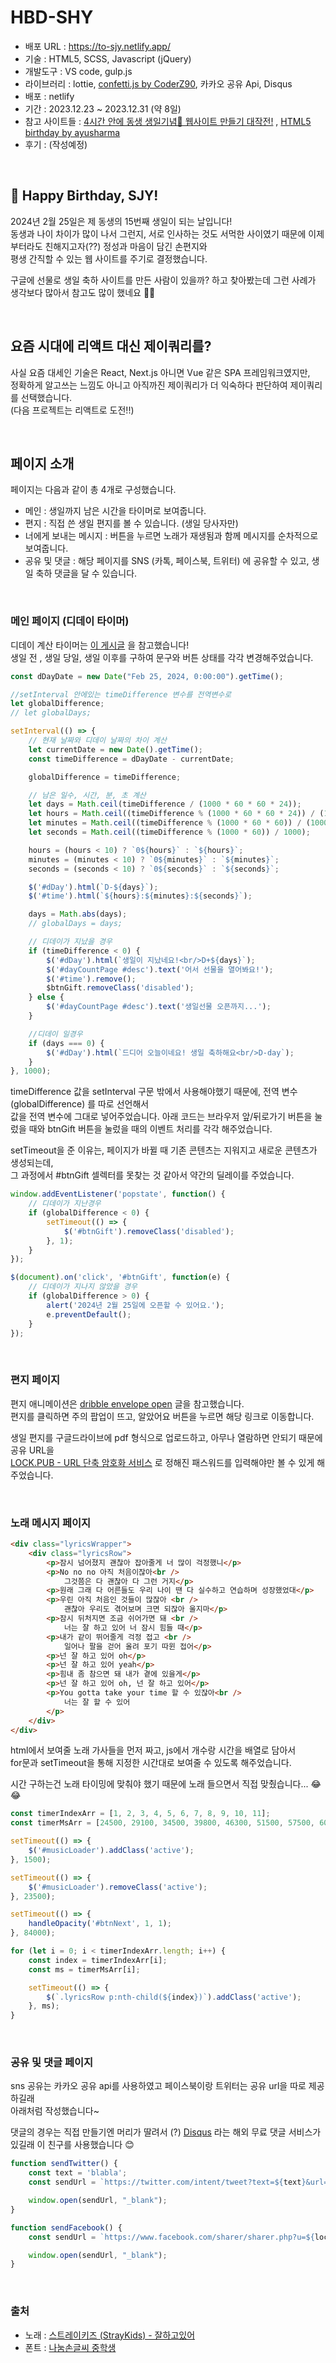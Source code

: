 # HBD-SHY

- 배포 URL : https://to-sjy.netlify.app/
- 기술 : HTML5, SCSS, Javascript (jQuery)
- 개발도구 : VS code, gulp.js
- 라이브러리 : lottie, [confetti.js by CoderZ90](https://github.com/CoderZ90/confetti), 카카오 공유 Api, Disqus
- 배포 : netlify
- 기간 : 2023.12.23 ~ 2023.12.31 (약 8일)
- 참고 사이트들 : [4시간 안에 동생 생일기념🎉 웹사이트 만들기 대작전!](https://velog.io/@yyeonggg/%EB%8F%99%EC%83%9D-%EC%83%9D%EC%9D%BC%EA%B8%B0%EB%85%90-%EB%9A%9D%EB%94%B1%EB%9A%9D%EB%94%B1-%EC%9B%B9%EC%82%AC%EC%9D%B4%ED%8A%B8-%EB%A7%8C%EB%93%A4%EA%B8%B0) , [HTML5 birthday by ayusharma](https://github.com/ayusharma/birthday)
- 후기 : (작성예정)

<br>

## 🥳 Happy Birthday, SJY!
2024년 2월 25일은 제 동생의 15번째 생일이 되는 날입니다! <br>
동생과 나이 차이가 많이 나서 그런지, 서로 인사하는 것도 서먹한 사이였기 때문에 이제부터라도 친해지고자(??) 정성과 마음이 담긴 손편지와 <br/>
평생 간직할 수 있는 웹 사이트를 주기로 결정했습니다. <br/>

구글에 선물로 생일 축하 사이트를 만든 사람이 있을까? 하고 찾아봤는데 그런 사례가 생각보다 많아서 참고도 많이 했네요 🤣🤣

<br/>

## 요즘 시대에 리액트 대신 제이쿼리를?
사실 요즘 대세인 기술은 React, Next.js 아니면 Vue 같은 SPA 프레임워크였지만, <br/>
정확하게 알고쓰는 느낌도 아니고 아직까진 제이쿼리가 더 익숙하다 판단하여 제이쿼리를 선택했습니다. <br/>
(다음 프로젝트는 리액트로 도전!!)

<br/>

## 페이지 소개

페이지는 다음과 같이 총 4개로 구성했습니다. 

- 메인 : 생일까지 남은 시간을 타이머로 보여줍니다.
- 편지 : 직접 쓴 생일 편지를 볼 수 있습니다. (생일 당사자만)
- 너에게 보내는 메시지 : 버튼을 누르면 노래가 재생됨과 함께 메시지를 순차적으로 보여줍니다.
- 공유 및 댓글 : 해당 페이지를 SNS (카톡, 페이스북, 트위터) 에 공유할 수 있고, 생일 축하 댓글을 달 수 있습니다.

<br/>

### 메인 페이지 (디데이 타이머)

디데이 계산 타이머는 [이 게시글](https://goddino.tistory.com/29) 을 참고했습니다! <br/>
생일 전 , 생일 당일, 생일 이후를 구하여 문구와 버튼 상태를 각각 변경해주었습니다.

```js
const dDayDate = new Date("Feb 25, 2024, 0:00:00").getTime();

//setInterval 안에있는 timeDifference 변수를 전역변수로
let globalDifference;
// let globalDays;

setInterval(() => {
    // 현재 날짜와 디데이 날짜의 차이 계산
    let currentDate = new Date().getTime();
    const timeDifference = dDayDate - currentDate;

    globalDifference = timeDifference;

    // 남은 일수, 시간, 분, 초 계산
    let days = Math.ceil(timeDifference / (1000 * 60 * 60 * 24));
    let hours = Math.ceil((timeDifference % (1000 * 60 * 60 * 24)) / (1000 * 60 * 60));
    let minutes = Math.ceil((timeDifference % (1000 * 60 * 60)) / (1000 * 60));
    let seconds = Math.ceil((timeDifference % (1000 * 60)) / 1000);

    hours = (hours < 10) ? `0${hours}` : `${hours}`;
    minutes = (minutes < 10) ? `0${minutes}` : `${minutes}`;
    seconds = (seconds < 10) ? `0${seconds}` : `${seconds}`;

    $('#dDay').html(`D-${days}`);
    $('#time').html(`${hours}:${minutes}:${seconds}`);

    days = Math.abs(days);
    // globalDays = days;

    // 디데이가 지났을 경우
    if (timeDifference < 0) {
        $('#dDay').html(`생일이 지났네요!<br/>D+${days}`);
        $('#dayCountPage #desc').text('어서 선물을 열어봐요!');
        $('#time').remove();
        $btnGift.removeClass('disabled');
    } else {
        $('#dayCountPage #desc').text('생일선물 오픈까지...');
    }

    //디데이 일경우
    if (days === 0) {
        $('#dDay').html(`드디어 오늘이네요! 생일 축하해요<br/>D-day`);
    }
}, 1000);
```

timeDifference 값을 setInterval 구문 밖에서 사용해야했기 때문에, 전역 변수 (globalDifference) 를 따로 선언해서 <br/>
값을 전역 변수에 그대로 넣어주었습니다.
아래 코드는 브라우저 앞/뒤로가기 버튼을 눌렀을 때와 btnGift 버튼을 눌렀을 때의 이벤트 처리를 각각 해주었습니다.

setTimeout을 준 이유는, 페이지가 바뀔 때 기존 콘텐츠는 지워지고 새로운 콘텐츠가 생성되는데,<br/>
그 과정에서 #btnGift 셀렉터를 못찾는 것 같아서 약간의 딜레이를 주었습니다.

```js
window.addEventListener('popstate', function() {
    // 디데이가 지난경우
    if (globalDifference < 0) {
        setTimeout(() => {
            $('#btnGift').removeClass('disabled');
        }, 1);
    }
});

$(document).on('click', '#btnGift', function(e) {
    // 디데이가 지나지 않았을 경우
    if (globalDifference > 0) {
        alert('2024년 2월 25일에 오픈할 수 있어요.');
        e.preventDefault();
    }
});
```

<br/>

### 편지 페이지
편지 애니메이션은 [dribble envelope open](https://dribbble.com/shots/14338109-Envelope-Open-Animation-with-Hearts) 글을 참고했습니다. <br/>
편지를 클릭하면 주의 팝업이 뜨고, 알았어요 버튼을 누르면 해당 링크로 이동합니다.

생일 편지를 구글드라이브에 pdf 형식으로 업로드하고, 아무나 열람하면 안되기 때문에 공유 URL을 <br/>
[LOCK.PUB - URL 단축 암호화 서비스](https://lock.pub/) 로 정해진 패스워드를 입력해야만 볼 수 있게 해주었습니다.

<br/>

### 노래 메시지 페이지

```html
<div class="lyricsWrapper">
    <div class="lyricsRow">
        <p>잠시 넘어졌지 괜찮아 잡아줄게 너 많이 걱정했니</p>
        <p>No no no 아직 처음이잖아<br />
            그것쯤은 다 괜찮아 다 그런 거지</p>
        <p>원래 그래 다 어른들도 우리 나이 땐 다 실수하고 연습하며 성장했었대</p>
        <p>우린 아직 처음인 것들이 많잖아 <br />
            괜찮아 우리도 겪어보며 크면 되잖아 울지마</p>
        <p>잠시 뒤처지면 조금 쉬어가면 돼 <br />
            너는 잘 하고 있어 너 잠시 힘들 때</p>
        <p>내가 같이 뛰어줄게 걱정 접고 <br />
            일어나 팔을 걷어 올려 포기 따윈 접어</p>
        <p>넌 잘 하고 있어 oh</p>
        <p>넌 잘 하고 있어 yeah</p>
        <p>힘내 좀 참으면 돼 내가 곁에 있을게</p>
        <p>넌 잘 하고 있어 oh, 넌 잘 하고 있어</p>
        <p>You gotta take your time 할 수 있잖아<br />
            너는 잘 할 수 있어
        </p>
    </div>
</div>
```

html에서 보여줄 노래 가사들을 먼저 짜고, js에서 개수랑 시간을 배열로 담아서 <br/>
for문과 setTimeout을 통해 지정한 시간대로 보여줄 수 있도록 해주었습니다.

시간 구하는건 노래 타이밍에 맞춰야 했기 때문에 노래 들으면서 직접 맞췄습니다... 😂😂
```js
const timerIndexArr = [1, 2, 3, 4, 5, 6, 7, 8, 9, 10, 11];
const timerMsArr = [24500, 29100, 34500, 39800, 46300, 51500, 57500, 60200, 62800, 68800, 74500];

setTimeout(() => {
    $('#musicLoader').addClass('active');
}, 1500);

setTimeout(() => {
    $('#musicLoader').removeClass('active');
}, 23500);

setTimeout(() => {
    handleOpacity('#btnNext', 1, 1);
}, 84000);

for (let i = 0; i < timerIndexArr.length; i++) {
    const index = timerIndexArr[i];
    const ms = timerMsArr[i];

    setTimeout(() => {
        $(`.lyricsRow p:nth-child(${index})`).addClass('active');
    }, ms);
}
```

<br/>

### 공유 및 댓글 페이지

sns 공유는 카카오 공유 api를 사용하였고 페이스북이랑 트위터는 공유 url을 따로 제공하길래<br/>
아래처럼 작성했습니다~

댓글의 경우는 직접 만들기엔 머리가 딸려서 (?) [Disqus](https://disqus.com/) 라는 해외 무료 댓글 서비스가 <br/>
있길래 이 친구를 사용했습니다 😊

```js
function sendTwitter() {
    const text = 'blabla';
    const sendUrl = `https://twitter.com/intent/tweet?text=${text}&url=${location.href}`;

    window.open(sendUrl, "_blank");
}

function sendFacebook() {
    const sendUrl = `https://www.facebook.com/sharer/sharer.php?u=${location.href}`;

    window.open(sendUrl, "_blank");
}
```

<br/>

### 출처

- 노래 : [스트레이키즈 (StrayKids) - 잘하고있어](https://youtu.be/8W3VnY2V-cw?si=8_SGELHile_yKjzh)
- 폰트 : [나눔손글씨 중학생](https://clova.ai/handwriting/list.html#)
